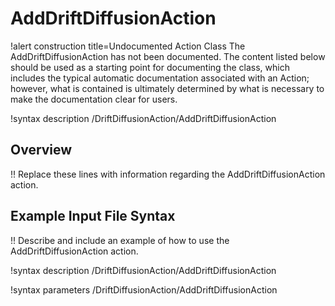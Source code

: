 # AddDriftDiffusionAction

!alert construction title=Undocumented Action Class
The AddDriftDiffusionAction has not been documented. The content listed below should be used as a starting point for
documenting the class, which includes the typical automatic documentation associated with an Action;
however, what is contained is ultimately determined by what is necessary to make the documentation
clear for users.

!syntax description /DriftDiffusionAction/AddDriftDiffusionAction

## Overview

!! Replace these lines with information regarding the AddDriftDiffusionAction action.

## Example Input File Syntax

!! Describe and include an example of how to use the AddDriftDiffusionAction action.

!syntax description /DriftDiffusionAction/AddDriftDiffusionAction

!syntax parameters /DriftDiffusionAction/AddDriftDiffusionAction

